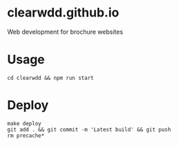 # clearwdd.github.io
Web development for brochure websites

# Usage
```
cd clearwdd && npm run start
```

# Deploy
```
make deploy
git add . && git commit -m 'Latest build' && git push
rm precache*
```